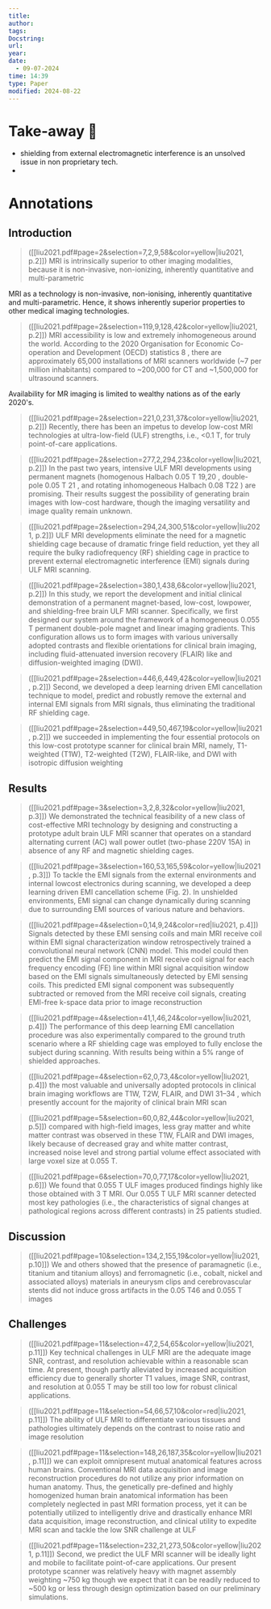 ```yaml
---
title: 
author: 
tags: 
Docstring: 
url: 
year: 
date:
  - 09-07-2024
time: 14:39
type: Paper
modified: 2024-08-22
---
```


# Take-away 🥡

- shielding from external electromagnetic interference is an unsolved issue in non proprietary tech.
- 
# Annotations
## Introduction
> ([[liu2021.pdf#page=2&selection=7,2,9,58&color=yellow|liu2021, p.2]])
> MRI is intrinsically superior to other imaging modalities, because it is non-invasive, non-ionizing, inherently quantitative and multi-parametric

MRI as a technology is non-invasive, non-ionising, inherently quantitative and multi-parametric. Hence, it shows inherently superior properties to other medical imaging technologies. 

> ([[liu2021.pdf#page=2&selection=119,9,128,42&color=yellow|liu2021, p.2]])
> MRI accessibility is low and extremely inhomogeneous around the world. According to the 2020 Organisation for Economic Co-operation and Development (OECD) statistics 8 , there are approximately 65,000 installations of MRI scanners worldwide (~7 per million inhabitants) compared to ~200,000 for CT and ~1,500,000 for ultrasound scanners.

Availability for MR imaging is limited to wealthy nations as of the early 2020's. 

> ([[liu2021.pdf#page=2&selection=221,0,231,37&color=yellow|liu2021, p.2]])
> Recently, there has been an impetus to develop low-cost MRI technologies at ultra-low-field (ULF) strengths, i.e., <0.1 T, for truly point-of-care applications.

> ([[liu2021.pdf#page=2&selection=277,2,294,23&color=yellow|liu2021, p.2]])
> In the past two years, intensive ULF MRI developments using permanent magnets (homogenous Halbach 0.05 T 19,20 , double-pole 0.05 T 21 , and rotating inhomogeneous Halbach 0.08 T22 ) are promising. Their results suggest the possibility of generating brain images with low-cost hardware, though the imaging versatility and image quality remain unknown.


> ([[liu2021.pdf#page=2&selection=294,24,300,51&color=yellow|liu2021, p.2]])
> ULF MRI developments eliminate the need for a magnetic shielding cage because of dramatic fringe field reduction, yet they all require the bulky radiofrequency (RF) shielding cage in practice to prevent external electromagnetic interference (EMI) signals during ULF MRI scanning.

> ([[liu2021.pdf#page=2&selection=380,1,438,6&color=yellow|liu2021, p.2]])
> In this study, we report the development and initial clinical demonstration of a permanent magnet-based, low-cost, lowpower, and shielding-free brain ULF MRI scanner. Specifically, we first designed our system around the framework of a homogeneous 0.055 T permanent double-pole magnet and linear imaging gradients. This configuration allows us to form images with various universally adopted contrasts and flexible orientations for clinical brain imaging, including fluid-attenuated inversion recovery (FLAIR) like and diffusion-weighted imaging (DWI).

> ([[liu2021.pdf#page=2&selection=446,6,449,42&color=yellow|liu2021, p.2]])
> Second, we developed a deep learning driven EMI cancellation technique to model, predict and robustly remove the external and internal EMI signals from MRI signals, thus eliminating the traditional RF shielding cage.

> ([[liu2021.pdf#page=2&selection=449,50,467,19&color=yellow|liu2021, p.2]])
> we succeeded in implementing the four essential protocols on this low-cost prototype scanner for clinical brain MRI, namely, T1-weighted (T1W), T2-weighted (T2W), FLAIR-like, and DWI with isotropic diffusion weighting



## Results
> ([[liu2021.pdf#page=3&selection=3,2,8,32&color=yellow|liu2021, p.3]])
> We demonstrated the technical feasibility of a new class of cost-effective MRI technology by designing and constructing a prototype adult brain ULF MRI scanner that operates on a standard alternating current (AC) wall power outlet (two-phase 220V 15A) in absence of any RF and magnetic shielding cages.

> ([[liu2021.pdf#page=3&selection=160,53,165,59&color=yellow|liu2021, p.3]])
> To tackle the EMI signals from the external environments and internal lowcost electronics during scanning, we developed a deep learning driven EMI cancellation scheme (Fig. 2). In unshielded environments, EMI signal can change dynamically during scanning due to surrounding EMI sources of various nature and behaviors.

> ([[liu2021.pdf#page=4&selection=0,14,9,24&color=red|liu2021, p.4]])
> Signals detected by these EMI sensing coils and main MRI receive coil within EMI signal characterization window retrospectively trained a convolutional neural network (CNN) model. This model could then predict the EMI signal component in MRI receive coil signal for each frequency encoding (FE) line within MRI signal acquisition window based on the EMI signals simultaneously detected by EMI sensing coils. This predicted EMI signal component was subsequently subtracted or removed from the MRI receive coil signals, creating EMI-free k-space data prior to image reconstruction 

> ([[liu2021.pdf#page=4&selection=41,1,46,24&color=yellow|liu2021, p.4]])
> The performance of this deep learning EMI cancellation procedure was also experimentally compared to the ground truth scenario where a RF shielding cage was employed to fully enclose the subject during scanning. With results being within a 5% range of shielded approaches.

> ([[liu2021.pdf#page=4&selection=62,0,73,4&color=yellow|liu2021, p.4]])
> the most valuable and universally adopted protocols in clinical brain imaging workflows are T1W, T2W, FLAIR, and DWI 31–34 , which presently account for the majority of clinical brain MRI scan


> ([[liu2021.pdf#page=5&selection=60,0,82,44&color=yellow|liu2021, p.5]])
> compared with high-field images, less gray matter and white matter contrast was observed in these T1W, FLAIR and DWI images, likely because of decreased gray and white matter contrast, increased noise level and strong partial volume effect associated with large voxel size at 0.055 T.

> ([[liu2021.pdf#page=6&selection=70,0,77,17&color=yellow|liu2021, p.6]])
> We found that 0.055 T ULF images produced findings highly like those obtained with 3 T MRI. Our 0.055 T ULF MRI scanner detected most key pathologies (i.e., the characteristics of signal changes at pathological regions across different contrasts) in 25 patients studied.

## Discussion

> ([[liu2021.pdf#page=10&selection=134,2,155,19&color=yellow|liu2021, p.10]])
> We and others showed that the presence of paramagnetic (i.e., titanium and titanium alloys) and ferromagnetic (i.e., cobalt, nickel and associated alloys) materials in aneurysm clips and cerebrovascular stents did not induce gross artifacts in the 0.05 T46 and 0.055 T images 

## Challenges
> ([[liu2021.pdf#page=11&selection=47,2,54,65&color=yellow|liu2021, p.11]])
> Key technical challenges in ULF MRI are the adequate image SNR, contrast, and resolution achievable within a reasonable scan time. At present, though partly alleviated by increased acquisition efficiency due to generally shorter T1 values, image SNR, contrast, and resolution at 0.055 T may be still too low for robust clinical applications.

> ([[liu2021.pdf#page=11&selection=54,66,57,10&color=red|liu2021, p.11]])
> The ability of ULF MRI to differentiate various tissues and pathologies ultimately depends on the contrast to noise ratio and image resolution


> ([[liu2021.pdf#page=11&selection=148,26,187,35&color=yellow|liu2021, p.11]])
> we can exploit omnipresent mutual anatomical features across human brains. Conventional MRI data acquisition and image reconstruction procedures do not utilize any prior information on human anatomy. Thus, the genetically pre-defined and highly homogenized human brain anatomical information has been completely neglected in past MRI formation process, yet it can be potentially utilized to intelligently drive and drastically enhance MRI data acquisition, image reconstruction, and clinical utility to expedite MRI scan and tackle the low SNR challenge at ULF

> ([[liu2021.pdf#page=11&selection=232,21,273,50&color=yellow|liu2021, p.11]])
> Second, we predict the ULF MRI scanner will be ideally light and mobile to facilitate point-of-care applications. Our present prototype scanner was relatively heavy with magnet assembly weighting ~750 kg though we expect that it can be readily reduced to ~500 kg or less through design optimization based on our preliminary simulations.
